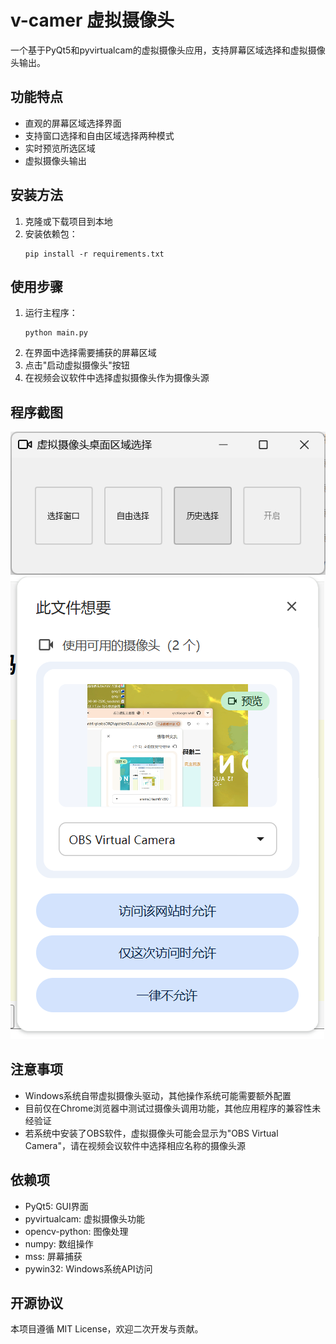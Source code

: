# v-camer 虚拟摄像头

一个基于PyQt5和pyvirtualcam的虚拟摄像头应用，支持屏幕区域选择和虚拟摄像头输出。

## 功能特点
- 直观的屏幕区域选择界面
- 支持窗口选择和自由区域选择两种模式
- 实时预览所选区域
- 虚拟摄像头输出

## 安装方法

1. 克隆或下载项目到本地
2. 安装依赖包：
   ```
   pip install -r requirements.txt
   ```

## 使用步骤
1. 运行主程序：
   ```
   python main.py
   ```
2. 在界面中选择需要捕获的屏幕区域
3. 点击"启动虚拟摄像头"按钮
4. 在视频会议软件中选择虚拟摄像头作为摄像头源

## 程序截图
![程序截图](assets/main_windows.png)
![虚拟摄像头截图](assets/select_camera.png)

## 注意事项
- Windows系统自带虚拟摄像头驱动，其他操作系统可能需要额外配置
- 目前仅在Chrome浏览器中测试过摄像头调用功能，其他应用程序的兼容性未经验证
- 若系统中安装了OBS软件，虚拟摄像头可能会显示为"OBS Virtual Camera"，请在视频会议软件中选择相应名称的摄像头源

## 依赖项
- PyQt5: GUI界面
- pyvirtualcam: 虚拟摄像头功能
- opencv-python: 图像处理
- numpy: 数组操作
- mss: 屏幕捕获
- pywin32: Windows系统API访问

## 开源协议
本项目遵循 MIT License，欢迎二次开发与贡献。